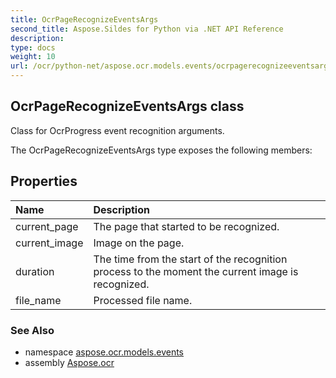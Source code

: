 ```yaml
---
title: OcrPageRecognizeEventsArgs
second_title: Aspose.Sildes for Python via .NET API Reference
description: 
type: docs
weight: 10
url: /ocr/python-net/aspose.ocr.models.events/ocrpagerecognizeeventsargs/
---
```


## OcrPageRecognizeEventsArgs class

Class for OcrProgress event recognition arguments.

The OcrPageRecognizeEventsArgs type exposes the following members:
## Properties
| Name | Description |
| :- | :- |
|current_page|The page that started to be recognized.|
|current_image|Image on the page.|
|duration|The time from the start of the recognition process to the moment the current image is recognized.|
|file_name|Processed file name.|

### See Also

* namespace [aspose.ocr.models.events](/ocr/python-net/aspose.ocr.models.events/)
* assembly [Aspose.ocr](/ocr/python-net/)

